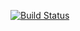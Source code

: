 [![Build Status](https://travis-ci.org/sqrider/CSE110Lab4.svg?branch=master)](https://travis-ci.org/sqrider/CSE110Lab4)
